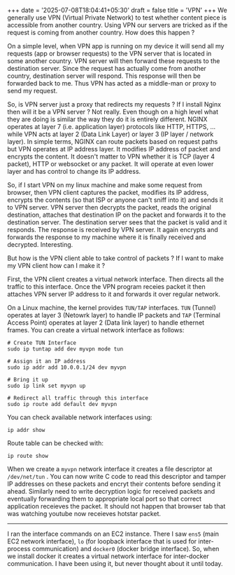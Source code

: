 +++
date = '2025-07-08T18:04:41+05:30'
draft = false
title = 'VPN'
+++
We generally use VPN (Virtual Private Network) to test whether content piece is accessible from another country. Using VPN our servers are tricked as if the request is coming from another country. How does this happen ? 

On a simple level, when VPN app is running on my device it will send all my requests (app or browser requests) to the VPN server that is located in some another country. VPN server will then forward these requests to the destination server. Since the request has actually come from another country, destination server will respond. This response will then be forwarded back to me. Thus VPN has acted as a middle-man or proxy to send my request. 

So, is VPN server just a proxy that redirects my requests ? If I install Nginx then will it be a VPN server ? Not really. Even though on a high level what they are doing is similar the way they do it is entirely different. NGINX operates at layer 7 (i.e. application layer) protocols like HTTP, HTTPS, ... while VPN acts at layer 2 (Data Link Layer) or layer 3 (IP layer / network layer). In simple terms, NGINX can route packets based on request paths but VPN operates at IP address layer. It modifies IP address of packet and encrypts the content. It doesn't matter to VPN whether it is TCP (layer 4 packet), HTTP or websocket or any packet. It will operate at even lower layer and has control to change its IP address. 

So, if I start VPN on my linux machine and make some request from browser, then VPN client captures the packet, modifies its IP address, encrypts the contents (so that ISP or anyone can't sniff into it) and sends it to VPN server. VPN server then decrypts the packet, reads the original destination, attaches that destination IP on the packet and forwards it to the destination server. The destination server sees that the packet is valid and it responds. The response is received by VPN server. It again encrypts and forwards the response to my machine where it is finally received and decrypted. Interesting. 

But how is the VPN client able to take control of packets ? If I want to make my VPN client how can I make it ? 

First, the VPN client creates a virtual network interface. Then directs all the traffic to this interface. Once the VPN program receies packet it then attaches VPN server IP address to it and forwards it over regular network. 

On a Linux machine, the kernel provides `TUN/TAP` interfaces. `TUN` (Tunnel) operates at layer 3 (Netowrk layer) to handle IP packets and `TAP` (Terminal Access Point) operates at layer 2 (Data link layer) to handle ethernet frames. You can create a virtual network interface as follows:

```
# Create TUN Interface
sudo ip tuntap add dev myvpn mode tun

# Assign it an IP address 
sudo ip addr add 10.0.0.1/24 dev myvpn

# Bring it up
sudo ip link set myvpn up 

# Redirect all traffic through this interface
sudo ip route add default dev myvpn 
```

You can check available network interfaces using: 
```
ip addr show 
```

Route table can be checked with:
```
ip route show
```

When we create a `myvpn` network interface it creates a file descriptor at `/dev/net/tun` . You can now write C code to read this descriptor and tamper IP addresses on these packets and encryt their contents before sending it ahead. Similarly need to write decryption logic for received packets and eventually forwarding them to appropriate local port so that correct application receieves the packet. It should not happen that browser tab that was watching youtube now receieves hotstar packet. 

---

I ran the interface commands on an EC2 instance. There I saw `ens5` (main EC2 network interface), `lo` (for loopback interface that is used for inter-process communication) and `docker0` (docker bridge interface). So, when we install docker it creates a virtual network interface for inter-docker communication. I have been using it, but never thought about it until today.